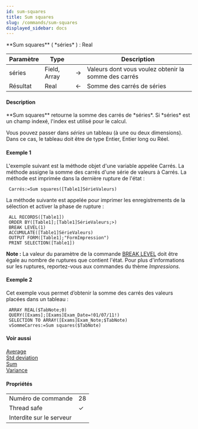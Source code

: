 ```yaml
---
id: sum-squares
title: Sum squares
slug: /commands/sum-squares
displayed_sidebar: docs
---
```


<!--REF #_command_.Sum squares.Syntax-->**Sum squares** ( *séries* ) : Real<!-- END REF-->
<!--REF #_command_.Sum squares.Params-->
| Paramètre | Type |  | Description |
| --- | --- | --- | --- |
| séries | Field, Array | &#8594;  | Valeurs dont vous voulez obtenir la somme des carrés |
| Résultat | Real | &#8592; | Somme des carrés de séries |

<!-- END REF-->

#### Description 

<!--REF #_command_.Sum squares.Summary-->**Sum squares** retourne la somme des carrés de *séries*.<!-- END REF--> Si *séries* est un champ indexé, l'index est utilisé pour le calcul. 

Vous pouvez passer dans *séries* un tableau (à une ou deux dimensions). Dans ce cas, le tableau doit être de type Entier, Entier long ou Réel.

#### Exemple 1 

L'exemple suivant est la méthode objet d'une variable appelée Carrés. La méthode assigne la somme des carrés d'une série de valeurs à Carrés. La méthode est imprimée dans la dernière rupture de l'état :

```4d
 Carrés:=Sum squares([Table1]SérieValeurs)
```

La méthode suivante est appelée pour imprimer les enregistrements de la sélection et activer la phase de rupture :

```4d
 ALL RECORDS([Table1])
 ORDER BY([Table1];[Table1]SérieValeurs;>)
 BREAK LEVEL(1)
 ACCUMULATE([Table1]SérieValeurs)
 OUTPUT FORM([Table1];"FormImpression")
 PRINT SELECTION([Table1])
```

**Note :** La valeur du paramètre de la commande [BREAK LEVEL](break-level.md) doit être égale au nombre de ruptures que contient l'état. Pour plus d'informations sur les ruptures, reportez-vous aux commandes du thème *Impressions*.

#### Exemple 2 

Cet exemple vous permet d’obtenir la somme des carrés des valeurs placées dans un tableau : 

```4d
 ARRAY REAL($TabNote;0)
 QUERY([Exams];[Exams]Exam_Date=!01/07/11!)
 SELECTION TO ARRAY([Exams]Exam_Note;$TabNote)
 vSommeCarres:=Sum squares($TabNote)
```

#### Voir aussi 

[Average](average.md)  
[Std deviation](std-deviation.md)  
[Sum](sum.md)  
[Variance](variance.md)  

#### Propriétés
|  |  |
| --- | --- |
| Numéro de commande | 28 |
| Thread safe | &check; |
| Interdite sur le serveur ||


